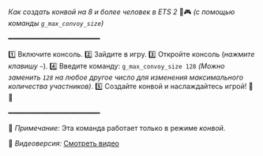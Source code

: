 *Как создать конвой на 8 и более человек в ETS 2* 🚛🎮
*(с помощью команды `g_max_convoy_size`)*

━━━━━━━━━━━━━━━━━━━━━━

1️⃣ Включите консоль.
2️⃣ Зайдите в игру.
3️⃣ Откройте консоль (*нажмите клавишу `~`*).
4️⃣ Введите команду: `g_max_convoy_size 128` *(Можно заменить `128` на любое другое число для изменения максимального количества участников).*
5️⃣ Создайте конвой и наслаждайтесь игрой! 🚛💨

━━━━━━━━━━━━━━━━━━━━━━

📌 *Примечание:* Эта команда работает только в режиме *конвой*.

🎥 *Видеоверсия:* [Смотреть видео](https://youtu.be/J9LwiOq1Z5w?si=RHMyrN3FF_wMB3uD)


